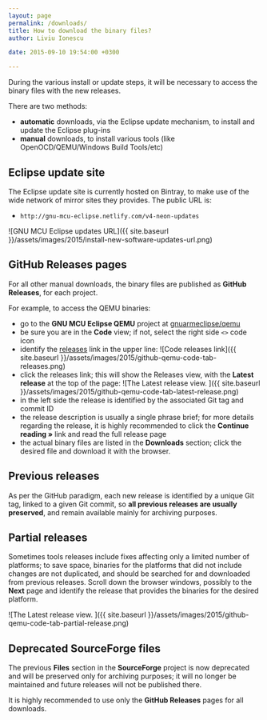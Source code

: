 ```yaml
---
layout: page
permalink: /downloads/
title: How to download the binary files?
author: Liviu Ionescu

date: 2015-09-10 19:54:00 +0300

---
```


During the various install or update steps, it will be necessary to access the binary files with the new releases.

There are two methods:

* **automatic** downloads, via the Eclipse update mechanism, to install and update the Eclipse plug-ins
* **manual** downloads, to install various tools (like OpenOCD/QEMU/Windows Build Tools/etc)

## Eclipse update site

The Eclipse update site is currently hosted on Bintray, to make use of the wide network of mirror sites they provides. The public URL is:

- `http://gnu-mcu-eclipse.netlify.com/v4-neon-updates`

![GNU MCU Eclipse updates URL]({{ site.baseurl }}/assets/images/2015/install-new-software-updates-url.png)

## GitHub Releases pages

For all other manual downloads, the binary files are published as **GitHub Releases**, for each project.

For example, to access the QEMU binaries:

- go to the **GNU MCU Eclipse QEMU** project at [gnuarmeclipse/qemu](https://github.com/gnu-mcu-eclipse/qemu)
- be sure you are in the **Code** view; if not, select the right side `<>` code icon
- identify the [releases](https://github.com/gnu-mcu-eclipse/qemu/releases) link in the upper line:
  ![Code releases link]({{ site.baseurl }}/assets/images/2015/github-qemu-code-tab-releases.png)
- click the releases link; this will show the Releases view, with the **Latest release** at the top of the page:
  ![The Latest release view. ]({{ site.baseurl }}/assets/images/2015/github-qemu-code-tab-latest-release.png)
- in the left side the release is identified by the associated Git tag and commit ID
- the release description is usually a single phrase brief; for more details regarding the release, it is highly recommended to click the **Continue reading »** link and read the full release page
- the actual binary files are listed in the **Downloads** section; click the desired file and download it with the browser.

## Previous releases

As per the GitHub paradigm, each new release is identified by a unique Git tag, linked to a given Git commit, so **all previous releases are usually preserved**, and remain available mainly for archiving purposes.

## Partial releases

Sometimes tools releases include fixes affecting only a limited number of platforms; to save space, binaries for the platforms that did not include changes are not duplicated, and should be searched for and downloaded from previous releases. Scroll down the browser windows, possibly to the **Next** page and identify the release that provides the binaries for the desired platform.

![The Latest release view. ]({{ site.baseurl }}/assets/images/2015/github-qemu-code-tab-partial-release.png)

## Deprecated SourceForge files

The previous **Files** section in the **SourceForge** project is now deprecated and will be preserved only for archiving purposes; it will no longer be maintained and future releases will not be published there.

It is highly recommended to use only the **GitHub Releases** pages for all downloads.
